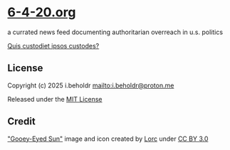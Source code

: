 # [6-4-20.org](https://6-4-20.org)

a currated news feed documenting authoritarian overreach in u.s. politics

[Quis custodiet ipsos custodes?](https://en.wikipedia.org/wiki/Quis_custodiet_ipsos_custodes)

## License

Copyright (c) 2025 i.beholdr <mailto:i.beholdr@proton.me>

Released under the [MIT License](LICENSE.txt)

## Credit

["Gooey-Eyed Sun"](https://game-icons.net/1x1/lorc/gooey-eyed-sun.html) image and icon created by [Lorc](https://lorcblog.blogspot.com/) under [CC BY 3.0](https://creativecommons.org/licenses/by/3.0/)

